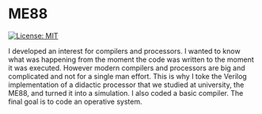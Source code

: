# ME88

[![License: MIT](https://img.shields.io/badge/License-MIT-yellow.svg)](https://opensource.org/licenses/MIT)

I developed an interest for compilers and processors. I wanted to know what was happening from the moment the code was written to the moment it was executed. However modern compilers and processors are big and complicated and not for a single man effort. 
This is why I toke the Verilog implementation of a didactic processor that we studied at university, the ME88, and turned it into a simulation. 
I also coded a basic compiler. 
The final goal is to code an operative system.
